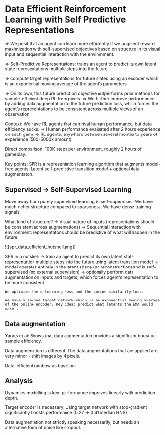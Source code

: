 # Data Efficient Reinforcement Learning with Self Predictive Representations

=> We posit that an agent can learn more efficiently if we augment reward maximization with self-supervised objectives based on structure in its visual input and sequential interaction with the environment.

=> Self-Predictive Representations: trains an agent to predict its own latent state representations multiple steps into the future

=> compute target representations for future states using an encoder which is an exponential moving average of the agent’s parameters

 =>  On its own, this future prediction objective outperforms prior methods for sample-efficient deep RL from pixels.
 => We further improve performance by adding data augmentation to the future prediction loss, which forces the agent’s representations to be consistent across multiple views of an observation
 
 Context: We have RL agents that can rival human performance, but data efficiency sucks.
  => Human performance evaluated after 2 hours experience on each game
  => RL agents: anywhere between several months to years of experience (500-5000x amount)
  
  
  Direct comparison: 100K steps per environment, roughly 2 hours of gameplay.
  
  Key points: SPR is a representation learning algorithm that augments model-free agents. Latent self-predictive transition model + optional data augmentaton.
  
  ## Supervised -> Self-Supervised Learning
  
  Move away from purely supervised learning to self-supervised. We have much richer structure compared to sparseness. We have dense training signals.
  
  What kind of structure?
   -> Visual nature of inputs (representations should be consistent across augmentations)
   -> Sequential interaction with environment: representatons should be predictive of what will happen in the future.
   
   ![[spr_data_efficient_nutshell.png]]
   
   SPR in a nutshel:
    -> train an agent to predict its own latent state representation multiple steps into the future using latent transition model
	-> model operates entirely in the latent space (no reconstruction) and is self-supervised (no external supervision)
	-> optionally perform data augmentation on inputs and targets, which forces agent's representation to be more consistent.
	
	We optimize the q-learning loss and the cosine similarity loss.
	
	We have a second target network which is an exponential moving average of the online encoder. Key idea: predict what latents the EMA would make .
	
## Data augmentation

Yarats et al: Shows that data augmentation provides a significant boost to sample efficiency.

Data augmenation is different: The data augmentations that are applied are very minor - shift images by 4 pixels.

Data-efficient rainbow as baseline.

## Analysis

Dynamics modelling is key: performance improves linearly with prediction depth.

Target encoder is necessary: Using target network with stop-gradient significantly boosts performance (0.27 -> 0.41 median HNS)

Data augmentation not strictly speaking necessarily, but needs an alternative form of noise like dropout.


	
	